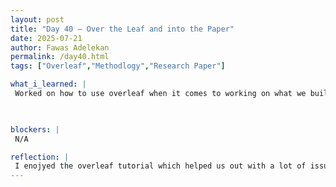 ```yaml
---
layout: post
title: "Day 40 – Over the Leaf and into the Paper"
date: 2025-07-21
author: Fawas Adelekan
permalink: /day40.html
tags: ["Overleaf","Methodlogy","Research Paper"]

what_i_learned: |
 Worked on how to use overleaf when it comes to working on what we built so far so that we can properly display it for the final research paper. Buckling down on any major issue within our paper and working through those kinks and issues as well helping us out. Worked on merging the recordings so that the voice cloning can give us a reasonable output. Transitioning our paper to the overleaf model just fixing the kinks on the regualr draft and putting it into the model itself.

 

blockers: |
 N/A

reflection: |
 I enojyed the overleaf tutorial which helped us out with a lot of issues that we just can lock in and focus on when it comes to producing the research paper. Working on the paper itself is just figuring out how to properly phrase it and structure it honestly. The voice cloning is getting better with handling it's just with colab it's very on and off resulting in various issues that happen on and off. Methodlogy is going well so far the only thing is just emphasizing the points into a even better dialouge when it comes down to it.
---
```

